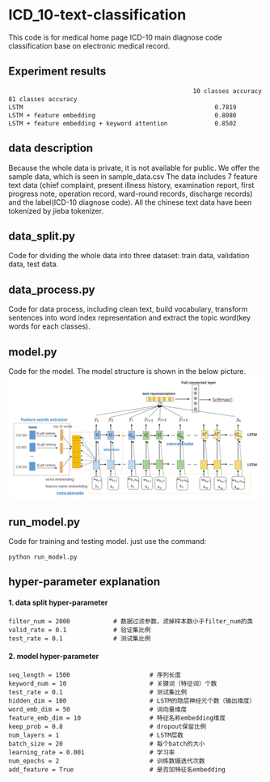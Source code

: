 # ICD_10-text-classification
This code is for medical home page ICD-10 main diagnose code classification base on electronic medical record.

## Experiment results
```
                                                   10 classes accuracy           81 classes accuracy
LSTM                                                     0.7819
LSTM + feature embedding                                 0.8080
LSTM + feature embedding + keyword attention             0.8502
```
## data description
Because the whole data is private, it is not available for public. We offer the sample data, which is seen in sample_data.csv
The data includes 7 feature text data (chief complaint, present illness history, examination report, first progress note, operation record, ward-round records, discharge records) and the label(ICD-10 diagnose code). All the chinese text data have been tokenized by jieba tokenizer.
## data_split.py
Code for dividing the whole data into three dataset: train data, validation data, test data. 
## data_process.py
Code for data process, including clean text, build vocabulary, transform sentences into word index representation and extract the topic word(key words for each classes).
## model.py
Code for the model. The model structure is shown in the below picture.
![picture](https://github.com/zhanghk-pku/ICD_10-text-classification/blob/master/picture.png)
## run_model.py
Code for training and testing model. just use the command:
```
python run_model.py
```
## hyper-parameter explanation
####  1. data split hyper-parameter
```
filter_num = 2000            # 数据过滤参数，滤掉样本数小于filter_num的类
valid_rate = 0.1             # 验证集比例
test_rate = 0.1              # 测试集比例
```

####  2. model hyper-parameter
```
seq_length = 1500                      # 序列长度
keyword_num = 10                       # 关键词（特征词）个数
test_rate = 0.1                        # 测试集比例
hidden_dim = 100                       # LSTM的隐层神经元个数（输出维度）
word_emb_dim = 50                      # 词向量维度
feature_emb_dim = 10                   # 特征名称embedding维度
keep_prob = 0.8                        # dropout保留比例
num_layers = 1                         # LSTM层数
batch_size = 20                        # 每个batch的大小
learning_rate = 0.001                  # 学习率
num_epochs = 2                         # 训练数据迭代次数
add_feature = True                     # 是否加特征名embedding

```
